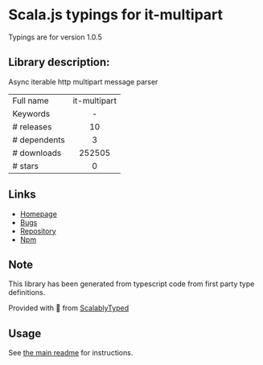 
# Scala.js typings for it-multipart

Typings are for version 1.0.5

## Library description:
Async iterable http multipart message parser

|                    |                 |
| ------------------ | :-------------: |
| Full name          | it-multipart |
| Keywords           | - |
| # releases         | 10 |
| # dependents       | 3 |
| # downloads        | 252505 |
| # stars            | 0 |

## Links
- [Homepage](https://github.com/achingbrain/it#readme)
- [Bugs](https://github.com/achingbrain/it/issues)
- [Repository](https://github.com/achingbrain/it)
- [Npm](https://www.npmjs.com/package/it-multipart)
    


## Note
This library has been generated from typescript code from first party type definitions.

Provided with :purple_heart: from [ScalablyTyped](https://github.com/oyvindberg/ScalablyTyped)

## Usage
See [the main readme](../../readme.md) for instructions.


